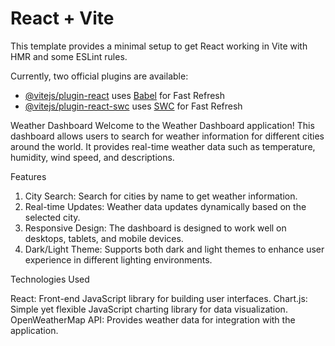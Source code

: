 # React + Vite

This template provides a minimal setup to get React working in Vite with HMR and some ESLint rules.

Currently, two official plugins are available:

- [@vitejs/plugin-react](https://github.com/vitejs/vite-plugin-react/blob/main/packages/plugin-react/README.md) uses [Babel](https://babeljs.io/) for Fast Refresh
- [@vitejs/plugin-react-swc](https://github.com/vitejs/vite-plugin-react-swc) uses [SWC](https://swc.rs/) for Fast Refresh


Weather Dashboard
Welcome to the Weather Dashboard application! This dashboard allows users to search for weather information for different cities around the world. It provides real-time weather data such as temperature, humidity, wind speed, and descriptions.

Features

1. City Search: Search for cities by name to get weather information.
2. Real-time Updates: Weather data updates dynamically based on the selected city.
3. Responsive Design: The dashboard is designed to work well on desktops, tablets, and mobile devices.
4. Dark/Light Theme: Supports both dark and light themes to enhance user experience in different lighting environments.

Technologies Used

React: Front-end JavaScript library for building user interfaces.
Chart.js: Simple yet flexible JavaScript charting library for data visualization.
OpenWeatherMap API: Provides weather data for integration with the application.